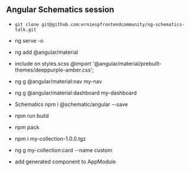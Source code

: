 ## Angular Schematics session
- `git clone git@github.com:erniespfrontendcommunity/ng-schematics-talk.git`
- ng serve -o
- ng add @angular/material
- include on styles.scss @import '@angular/material/prebuilt-themes/deeppurple-amber.css';
- ng g @angular/material:nav my-nav
- ng g @angular/material:dashboard my-dashboard

- Schematics
  npm i @schematic/angular --save

- npm run build
- npm pack

- npm i my-collection-1.0.0.tgz
- ng g my-collection:card --name custom
- add generated component to AppModule

